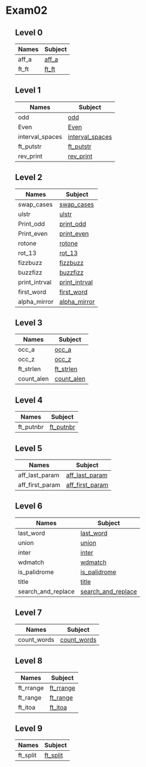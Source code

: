 # Exam02

<div style="margin-left: auto;
            margin-right: auto;
            width: 90%">

## Level 0
| Names | Subject |
| --- | --- |
| aff_a    | [aff_a](./Subjects/Level0/aff_a/aff_a)    |
| ft_ft    | [ft_ft](./Subjects/Level0/ft_ft/ft_ft)    |

## Level 1
| Names | Subject |
| --- | --- |
| odd       | [odd](./Subjects/Level1/odd/odd)    |
| Even      | [Even](./Subjects/Level1/even/even)     |
| interval_spaces    | [interval_spaces](./Subjects/Level1/interval_spaces/interval_spaces)     |
| ft_putstr | [ft_putstr](./Subjects/Level1/ft_putstr/ft_putstr)     |
| rev_print | [rev_print](./Subjects/Level1/rev_print/rev_print)     |

## Level 2
| Names | Subject |
| --- | --- |
| swap_cases| [swap_cases](./Subjects/Level2/swap_cases/swap_cases)     |
| ulstr     | [ulstr](./Subjects/Level2/ulstr/ulstr)     |
| Print_odd | [print_odd](./Subjects/Level2/print_odd/print_odd) |
| Print_even| [print_even](./Subjects/Level2/print_even/print_even)     |
| rotone    | [rotone](./Subjects/Level2/rotone/rotone)     |
| rot_13    | [rot_13](./Subjects/Level2/rot_13/rot_13)     |
| fizzbuzz  | [fizzbuzz](./Subjects/Level2/fizzbuzz/fizzbuzz)     |
| buzzfizz  | [buzzfizz](./Subjects/Level2/buzzfizz/buzzfizz)     |
| print_intrval| [print_intrval](./Subjects/Level2/print_intrval/print_intrval)     |
| first_word  | [first_word](./Subjects/Level2/first_word/first_word)     |
| alpha_mirror  | [alpha_mirror](./Subjects/Level2/alpha_mirror/alpha_mirror)     |

## Level 3
| Names | Subject |
| --- | --- |
| occ_a     | [occ_a](./Subjects/Level3/occ_a/occ_a)     |
| occ_z     | [occ_z](./Subjects/Level3/occ_z/occ_z)     |
| ft_strlen | [ft_strlen](./Subjects/Level3/ft_strlen/ft_strlen) |
| count_alen     | [count_alen](./Subjects/Level3/count_alen/count_alen)     |

## Level 4
| Names | Subject |
| --- | --- |
| ft_putnbr| [ft_putnbr](./Subjects/Level4/ft_putnbr/ft_putnbr)     |

## Level 5
| Names | Subject |
| --- | --- |
| aff_last_param   | [aff_last_param](./Subjects/Level5/aff_last_param/aff_last_param)   |
| aff_first_param   | [aff_first_param](./Subjects/Level5/aff_first_param/aff_first_param)   |

## Level 6
| Names | Subject |
| --- | --- |
| last_word   | [last_word](./Subjects/Level6/last_word/last_word)   |
| union   | [union](./Subjects/Level6/union/union)   |
| inter   | [inter](./Subjects/Level6/inter/inter)   |
| wdmatch   | [wdmatch](./Subjects/Level6/wdmatch/wdmatch)   |
| is_palidrome   | [is_palidrome](./Subjects/Level6/is_palidrome/is_palidrome)   |
| title   | [title](./Subjects/Level6/title/title)   |
| search_and_replace   | [search_and_replace](./Subjects/Level6/search_and_replace/search_and_replace)   |

## Level 7
| Names | Subject |
| --- | --- |
| count_words   | [count_words](./Subjects/Level7/count_words/count_words)   |

## Level 8
| Names | Subject |
| --- | --- |
| ft_rrange   | [ft_rrange](./Subjects/Level8/ft_rrange/ft_rrange)   |
| ft_range   | [ft_range](./Subjects/Level8/ft_range/ft_range)   |
| ft_itoa   | [ft_itoa](./Subjects/Level8/ft_itoa/ft_itoa)   |

## Level 9
| Names | Subject |
| --- | --- |
| ft_split   | [ft_split](./Subjects/Level9/ft_split/ft_split)   |

</div>
